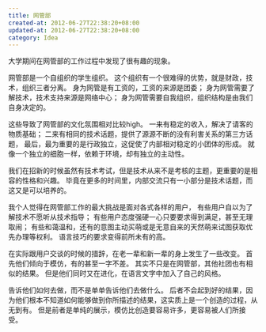 ```yaml
---
title: 网管部
created-at: 2012-06-27T22:38:20+08:00
updated-at: 2012-06-27T22:38:20+08:00
category: Idea
---
```


大学期间在网管部的工作过程中发现了很有趣的现象。

网管部是一个自组织的学生组织。
这个组织有一个很难得的优势，就是财政，技术，组织三者分离。
身为网管是有工资的，工资的来源是团委；
身为网管需要了解技术，技术支持来源是网络中心；
身为网管需要自我组织，组织结构是由我们自身决定的。

这些导致了网管部的文化氛围相对比较high。
一来有稳定的收入，解决了请客的物质基础；
二来有相同的技术话题，提供了源源不断的没有利害关系的第三方话题，
最后，最为重要的是行政独立，这促使了内部相对稳定的小团体的形成。
就像一个独立的细胞一样，依赖于环境，却有独立的主动性。

我们在招新的时候虽然有技术考试，但是技术从来不是考核的主题，更重要的是相容的性格和兴趣。
毕竟在更多的时间里，内部交流只有一小部分是技术话题，而这又是可以培养的。

我个人觉得在网管部工作的最大挑战是面对各式各样的用户，
有些用户自以为了解技术不愿听从技术指导；
有些用户态度强硬一心只要要求得到满足，甚至无理取闹；
有些和蔼温和，还有的意图主动买萌或是无意自来的天然萌来试图获取优先办理等权利。
语言技巧的要求变得前所未有的高。

在实际跟用户交谈的时候的措辞，在老一辈和新一辈的身上发生了一些改变。
首先他们倾向于模仿，有的甚至一字不差。
其实不只是在网管部，其他社团也有相似的结果。
但是他们同时又在进化，在语言文字中加入了自己的风格。

告诉他们如何去做，而不是单单告诉他们去做什么。
后者不会起到好的结果，因为他们根本不知道如何能够做到你所描述的结果，这实质上是一个创造的过程，从无到有。
但是前者是单纯的展示，模仿比创造要容易许多，更容易被人们所接受。
